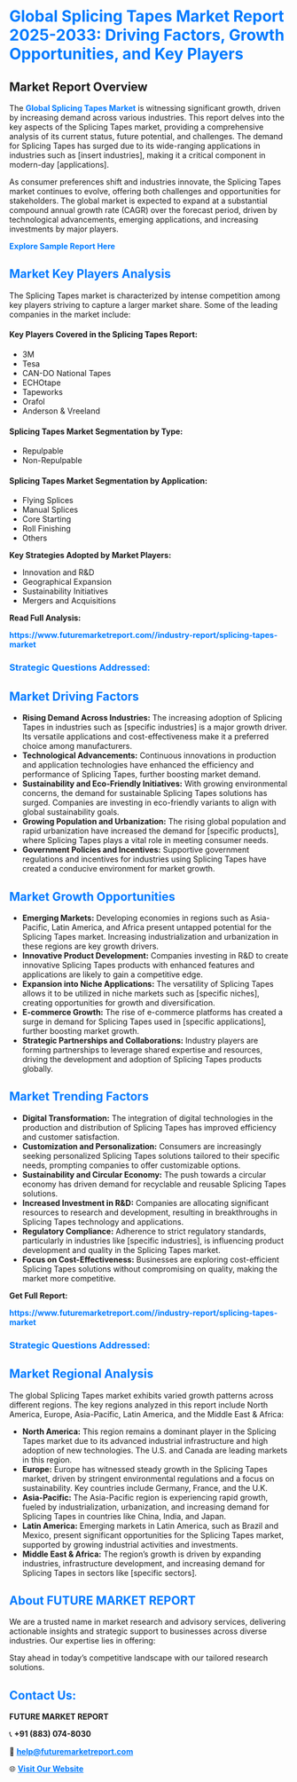 <h1 style="color: #007BFF;">Global Splicing Tapes Market Report 2025-2033: Driving Factors, Growth Opportunities, and Key Players</h1>

<section id="overview">
<h2>Market Report Overview</h2>
<p>The <a href="https://www.futuremarketreport.com//industry-report/splicing-tapes-market" style="color: #007BFF; text-decoration: none;"><strong>Global Splicing Tapes Market</strong></a> is witnessing significant growth, driven by increasing demand across various industries. This report delves into the key aspects of the Splicing Tapes market, providing a comprehensive analysis of its current status, future potential, and challenges. The demand for Splicing Tapes has surged due to its wide-ranging applications in industries such as [insert industries], making it a critical component in modern-day [applications].</p>
<p>As consumer preferences shift and industries innovate, the Splicing Tapes market continues to evolve, offering both challenges and opportunities for stakeholders. The global market is expected to expand at a substantial compound annual growth rate (CAGR) over the forecast period, driven by technological advancements, emerging applications, and increasing investments by major players.</p>
</section>

<section id="overview">
<p><a href="https://www.futuremarketreport.com//request-sample/reportId=92653" style="color: #007BFF; text-decoration: none;"><strong>Explore Sample Report Here</strong></a></p>
</section>

<section id="key-players">
<h2 style="color: #007BFF;">Market Key Players Analysis</h2>
<p>The Splicing Tapes market is characterized by intense competition among key players striving to capture a larger market share. Some of the leading companies in the market include:</p>
<h4>Key Players Covered in the Splicing Tapes Report:</h4>
<ul><li>3M</li><li>Tesa</li><li>CAN-DO National Tapes</li><li>ECHOtape</li><li>Tapeworks</li><li>Orafol</li><li>Anderson &amp; Vreeland</li></ul>
<h4>Splicing Tapes Market Segmentation by Type:</h4>
<ul><li>Repulpable</li><li>Non-Repulpable</li></ul>

<h4>Splicing Tapes Market Segmentation by Application:</h4>
<ul><li>Flying Splices</li><li>Manual Splices</li><li>Core Starting</li><li>Roll Finishing</li><li>Others</li></ul>
<p><strong>Key Strategies Adopted by Market Players:</strong></p>
<ul>
<li>Innovation and R&D</li>
<li>Geographical Expansion</li>
<li>Sustainability Initiatives</li>
<li>Mergers and Acquisitions</li>
</ul>
</section>

<section>
<p><strong>Read Full Analysis: </strong></p><a href="https://www.futuremarketreport.com//industry-report/splicing-tapes-market" style="color: #007BFF; text-decoration: none;"><strong>https://www.futuremarketreport.com//industry-report/splicing-tapes-market</strong></a>
<h3 style="color: #007BFF;">Strategic Questions Addressed:</h3>
</section>

<section id="driving-factors">
<h2 style="color: #007BFF;">Market Driving Factors</h2>
<ul>
<li><strong>Rising Demand Across Industries:</strong> The increasing adoption of Splicing Tapes in industries such as [specific industries] is a major growth driver. Its versatile applications and cost-effectiveness make it a preferred choice among manufacturers.</li>
<li><strong>Technological Advancements:</strong> Continuous innovations in production and application technologies have enhanced the efficiency and performance of Splicing Tapes, further boosting market demand.</li>
<li><strong>Sustainability and Eco-Friendly Initiatives:</strong> With growing environmental concerns, the demand for sustainable Splicing Tapes solutions has surged. Companies are investing in eco-friendly variants to align with global sustainability goals.</li>
<li><strong>Growing Population and Urbanization:</strong> The rising global population and rapid urbanization have increased the demand for [specific products], where Splicing Tapes plays a vital role in meeting consumer needs.</li>
<li><strong>Government Policies and Incentives:</strong> Supportive government regulations and incentives for industries using Splicing Tapes have created a conducive environment for market growth.</li>
</ul>
</section>

<section id="growth-opportunities">
<h2 style="color: #007BFF;">Market Growth Opportunities</h2>
<ul>
<li><strong>Emerging Markets:</strong> Developing economies in regions such as Asia-Pacific, Latin America, and Africa present untapped potential for the Splicing Tapes market. Increasing industrialization and urbanization in these regions are key growth drivers.</li>
<li><strong>Innovative Product Development:</strong> Companies investing in R&D to create innovative Splicing Tapes products with enhanced features and applications are likely to gain a competitive edge.</li>
<li><strong>Expansion into Niche Applications:</strong> The versatility of Splicing Tapes allows it to be utilized in niche markets such as [specific niches], creating opportunities for growth and diversification.</li>
<li><strong>E-commerce Growth:</strong> The rise of e-commerce platforms has created a surge in demand for Splicing Tapes used in [specific applications], further boosting market growth.</li>
<li><strong>Strategic Partnerships and Collaborations:</strong> Industry players are forming partnerships to leverage shared expertise and resources, driving the development and adoption of Splicing Tapes products globally.</li>
</ul>
</section>

<section id="trending-factors">
<h2 style="color: #007BFF;">Market Trending Factors</h2>
<ul>
<li><strong>Digital Transformation:</strong> The integration of digital technologies in the production and distribution of Splicing Tapes has improved efficiency and customer satisfaction.</li>
<li><strong>Customization and Personalization:</strong> Consumers are increasingly seeking personalized Splicing Tapes solutions tailored to their specific needs, prompting companies to offer customizable options.</li>
<li><strong>Sustainability and Circular Economy:</strong> The push towards a circular economy has driven demand for recyclable and reusable Splicing Tapes solutions.</li>
<li><strong>Increased Investment in R&D:</strong> Companies are allocating significant resources to research and development, resulting in breakthroughs in Splicing Tapes technology and applications.</li>
<li><strong>Regulatory Compliance:</strong> Adherence to strict regulatory standards, particularly in industries like [specific industries], is influencing product development and quality in the Splicing Tapes market.</li>
<li><strong>Focus on Cost-Effectiveness:</strong> Businesses are exploring cost-efficient Splicing Tapes solutions without compromising on quality, making the market more competitive.</li>
</ul>
</section>

<section>
<p><strong>Get Full Report: </strong></p><a href="https://www.futuremarketreport.com//industry-report/splicing-tapes-market" style="color: #007BFF; text-decoration: none;"><strong>https://www.futuremarketreport.com//industry-report/splicing-tapes-market</strong></a>
<h3 style="color: #007BFF;">Strategic Questions Addressed:</h3>
</section>


<section id="regional-analysis">
<h2 style="color: #007BFF;">Market Regional Analysis</h2>
<p>The global Splicing Tapes market exhibits varied growth patterns across different regions. The key regions analyzed in this report include North America, Europe, Asia-Pacific, Latin America, and the Middle East & Africa:</p>
<ul>
<li><strong>North America:</strong> This region remains a dominant player in the Splicing Tapes market due to its advanced industrial infrastructure and high adoption of new technologies. The U.S. and Canada are leading markets in this region.</li>
<li><strong>Europe:</strong> Europe has witnessed steady growth in the Splicing Tapes market, driven by stringent environmental regulations and a focus on sustainability. Key countries include Germany, France, and the U.K.</li>
<li><strong>Asia-Pacific:</strong> The Asia-Pacific region is experiencing rapid growth, fueled by industrialization, urbanization, and increasing demand for Splicing Tapes in countries like China, India, and Japan.</li>
<li><strong>Latin America:</strong> Emerging markets in Latin America, such as Brazil and Mexico, present significant opportunities for the Splicing Tapes market, supported by growing industrial activities and investments.</li>
<li><strong>Middle East & Africa:</strong> The region’s growth is driven by expanding industries, infrastructure development, and increasing demand for Splicing Tapes in sectors like [specific sectors].</li>
</ul>
</section>

<footer>
<h2 style="color: #007BFF;">About FUTURE MARKET REPORT</h2>
<p>We are a trusted name in market research and advisory services, delivering actionable insights and strategic support to businesses across diverse industries. Our expertise lies in offering:</p>

<p>Stay ahead in today’s competitive landscape with our tailored research solutions.</p>

<h2 style="color: #007BFF;">Contact Us:</h2>
<p><strong>FUTURE MARKET REPORT</strong></p>
<p>📞 <strong>+91 (883) 074-8030</strong></p>
<p>📧 <strong><a href="mailto:help@futuremarketreport.com" style="color: #007BFF;">help@futuremarketreport.com</a></strong></p>
<p>🌐 <strong><a href="https://www.futuremarketreport.com/" style="color: #007BFF;">Visit Our Website</a></strong></p>
</footer>